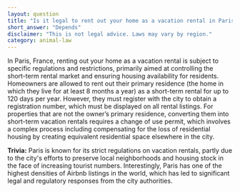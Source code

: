 ```yaml
---
layout: question
title: "Is it legal to rent out your home as a vacation rental in Paris, France?"
short_answer: "Depends"
disclaimer: "This is not legal advice. Laws may vary by region."
category: animal-law
---
```

In Paris, France, renting out your home as a vacation rental is subject to specific regulations and restrictions, primarily aimed at controlling the short-term rental market and ensuring housing availability for residents. Homeowners are allowed to rent out their primary residence (the home in which they live for at least 8 months a year) as a short-term rental for up to 120 days per year. However, they must register with the city to obtain a registration number, which must be displayed on all rental listings. For properties that are not the owner’s primary residence, converting them into short-term vacation rentals requires a change of use permit, which involves a complex process including compensating for the loss of residential housing by creating equivalent residential space elsewhere in the city.

**Trivia:** Paris is known for its strict regulations on vacation rentals, partly due to the city's efforts to preserve local neighborhoods and housing stock in the face of increasing tourist numbers. Interestingly, Paris has one of the highest densities of Airbnb listings in the world, which has led to significant legal and regulatory responses from the city authorities.
